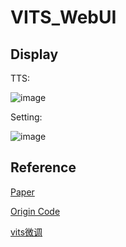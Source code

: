 # VITS_WebUI

## Display
TTS:

![image](https://user-images.githubusercontent.com/62274988/230904480-05c09934-8f9a-42c1-a96d-21cd4150866e.png)

Setting:

![image](https://user-images.githubusercontent.com/62274988/230904520-51df5242-4fa1-4801-a7ad-4353e00a629a.png)















## Reference

[Paper](https://arxiv.org/abs/2106.06103)

[Origin Code](https://github.com/jaywalnut310/vits)

[vits微调](https://github.com/SayaSS/vits-finetuning)

